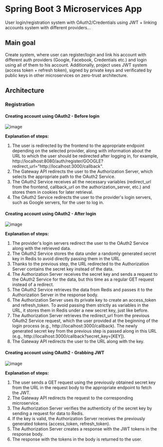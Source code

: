 # Spring Boot 3 Microservices App

User login/registration system with OAuth2/Credentials using JWT + linking accounts system with different providers...

## Main goal

Create system, where user can register/login and link his account with different auth providers (Google, Facebook, Credentials etc.) and login using all of them to his account. Additionally, project uses JWT system (access token + refresh token), signed by private keys and verificated by public keys in other microservices on zero-trust architecture.

## Architecture

### Registration

#### Creating account using OAuth2 - Before login
![image](https://user-images.githubusercontent.com/28400410/236621988-d831a02e-073a-48d7-81c2-1c4de1906670.png)

**Explanation of steps:**
<ol>
<li>The user is redirected by the frontend to the appropriate endpoint depending on the selected provider, along with information about the URL to which the user should be redirected after logging in, for example, http://localhost:8080/auth/register/GOOGLE?redirect_url="http://localhost:3000/callback".</li>
<li>The Gateway API redirects the user to the Authorization Server, which selects the appropriate path to the OAuth2 Service.</li>
<li>The OAuth2 Service receives all the necessary variables (redirect_url from the frontend, callback_url on the authorization_server, etc.) and stores them in cookies for later retrieval.</li></li>
<li>The OAuth2 Service redirects the user to the provider's login servers, such as Google servers, for the user to log in.</li>
</ol>

#### Creating account using OAuth2 - After login
![image](https://user-images.githubusercontent.com/28400410/236621877-6235b243-f6cc-4d6b-912b-9d8e0b47b75c.png)

**Explanation of steps:**
<ol>
<li>The provider's login servers redirect the user to the OAuth2 Service along with the retrieved data.</li>
<li>The OAuth2 Service stores the data under a randomly generated secret key in Redis to avoid directly passing them in the URL.</li>
<li>Thanks to the previous step, the URL redirected to the Authorization Server contains the secret key instead of the data.</li>
<li>The Authorization Server receives the secret key and sends a request to the OAuth2 Service for the data, but this time as a regular GET request instead of a redirect.</li>
<li>The OAuth2 Service retrieves the data from Redis and passes it to the Authorization Server in the response body.</li>
<li>The Authorization Server uses its private key to create an access_token and refresh_token. To avoid passing them strictly as variables in the URL, it stores them in Redis under a new secret key, just like before.</li>
<li>The Authorization Server retrieves the redirect_url from the previous OAuth2 Service request, which the user provided at the beginning of the login process (e.g., http://localhost:3000/callback). The newly generated secret key from the previous step is passed along in this URL (e.g., http://localhost:3000/callback?secret_key=[KEY]).</li>
<li>The Gateway API redirects the user to the URL along with the key.</li>
</ol>

#### Creating account using OAuth2 - Grabbing JWT
![image](https://user-images.githubusercontent.com/28400410/236621974-b3c91320-e68b-4914-946e-56f25a21cbf4.png)

**Explanation of steps:**
<ol>
<li>The user sends a GET request using the previously obtained secret key from the URL in the request body to the appropriate endpoint to fetch the JWT.</li>
<li>The Gateway API redirects the request to the corresponding microservice.</li>
<li>The Authorization Server verifies the authenticity of the secret key by sending a request for data to Redis.</li>
<li>If the key is valid, the Authorization Server receives the previously generated tokens (access_token, refresh_token).</li>
<li>The Authorization Server creates a response with the JWT tokens in the response body.</li>
<li>The response with the tokens in the body is returned to the user.</li>
</ol>
